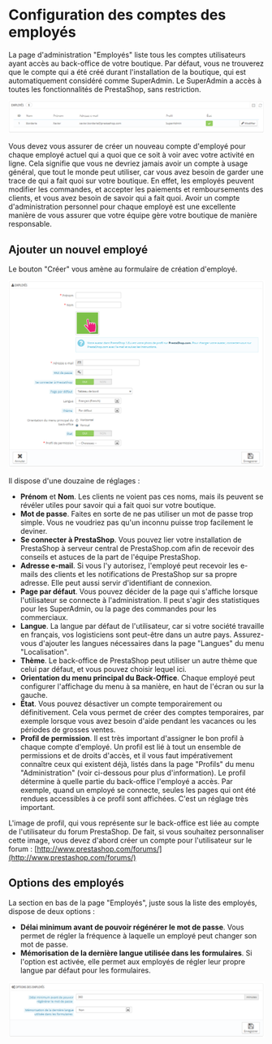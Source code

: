 # Configuration des comptes des employés

La page d'administration "Employés" liste tous les comptes utilisateurs ayant accès au back-office de votre boutique. Par défaut, vous ne trouverez que le compte qui a été créé durant l'installation de la boutique, qui est automatiquement considéré comme SuperAdmin. Le SuperAdmin a accès à toutes les fonctionnalités de PrestaShop, sans restriction.

![](../../../.gitbook/assets/23789916.png)

Vous devez vous assurer de créer un nouveau compte d'employé pour chaque employé actuel qui a quoi que ce soit à voir avec votre activité en ligne. Cela signifie que vous ne devriez jamais avoir un compte à usage général, que tout le monde peut utiliser, car vous avez besoin de garder une trace de qui a fait quoi sur votre boutique. En effet, les employés peuvent modifier les commandes, et accepter les paiements et remboursements des clients, et vous avez besoin de savoir qui a fait quoi. Avoir un compte d'administration personnel pour chaque employé est une excellente manière de vous assurer que votre équipe gère votre boutique de manière responsable.

## Ajouter un nouvel employé <a href="#configurationdescomptesdesemployes-ajouterunnouvelemploye" id="configurationdescomptesdesemployes-ajouterunnouvelemploye"></a>

Le bouton "Créer" vous amène au formulaire de création d'employé.

![](../../../.gitbook/assets/23789917.png)

Il dispose d'une douzaine de réglages :

* **Prénom** et **Nom**. Les clients ne voient pas ces noms, mais ils peuvent se révéler utiles pour savoir qui a fait quoi sur votre boutique.
* **Mot de passe**. Faites en sorte de ne pas utiliser un mot de passe trop simple. Vous ne voudriez pas qu'un inconnu puisse trop facilement le deviner.
* **Se connecter à PrestaShop**. Vous pouvez lier votre installation de PrestaShop à serveur central de PrestaShop.com afin de recevoir des conseils et astuces de la part de l'équipe PrestaShop.
* **Adresse e-mail**. Si vous l'y autorisez, l'employé peut recevoir les e-mails des clients et les notifications de PrestaShop sur sa propre adresse. Elle peut aussi servir d'identifiant de connexion.
* **Page par défaut**. Vous pouvez décider de la page qui s'affiche lorsque l'utilisateur se connecte à l'administration. Il peut s'agir des statistiques pour les SuperAdmin, ou la page des commandes pour les commerciaux.
* **Langue**. La langue par défaut de l'utilisateur, car si votre société travaille en français, vos logisticiens sont peut-être dans un autre pays. Assurez-vous d'ajouter les langues nécessaires dans la page "Langues" du menu "Localisation".
* **Thème**. Le back-office de PrestaShop peut utiliser un autre thème que celui par défaut, et vous pouvez choisir lequel ici.
* **Orientation du menu principal du Back-Office**. Chaque employé peut configurer l'affichage du menu à sa manière, en haut de l'écran ou sur la gauche.
* **État**. Vous pouvez désactiver un compte temporairement ou définitivement. Cela vous permet de créer des comptes temporaires, par exemple lorsque vous avez besoin d'aide pendant les vacances ou les périodes de grosses ventes.
* **Profil de permission**. Il est très important d'assigner le bon profil à chaque compte d'employé. Un profil est lié à tout un ensemble de permissions et de droits d'accès, et il vous faut impérativement connaître ceux qui existent déjà, listés dans la page "Profils" du menu "Administration" (voir ci-dessous pour plus d'information). Le profil détermine à quelle partie du back-office l'employé a accès. Par exemple, quand un employé se connecte, seules les pages qui ont été rendues accessibles à ce profil sont affichées. C'est un réglage très important.

L'image de profil, qui vous représente sur le back-office est liée au compte de l'utilisateur du forum PrestaShop. De fait, si vous souhaitez personnaliser cette image, vous devez d'abord créer un compte pour l'utilisateur sur le forum : [http://www.prestashop.com/forums/](http://www.prestashop.com/forums/)

## Options des employés <a href="#configurationdescomptesdesemployes-optionsdesemployes" id="configurationdescomptesdesemployes-optionsdesemployes"></a>

La section en bas de la page "Employés", juste sous la liste des employés, dispose de deux options :

* **Délai minimum avant de pouvoir régénérer le mot de passe**. Vous permet de régler la fréquence à laquelle un employé peut changer son mot de passe.
* **Mémorisation de la dernière langue utilisée dans les formulaires**. Si l'option est activée, elle permet aux employés de régler leur propre langue par défaut pour les formulaires.

![](../../../.gitbook/assets/23789918.png)
